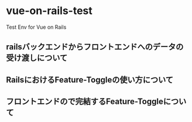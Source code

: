 # vue-on-rails-test
Test Env for Vue on Rails

## railsバックエンドからフロントエンドへのデータの受け渡しについて

## RailsにおけるFeature-Toggleの使い方について


## フロントエンドので完結するFeature-Toggleについて
